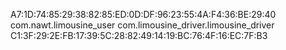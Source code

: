 A7:1D:74:85:29:38:82:85:ED:0D:DF:96:23:55:4A:F4:36:BE:29:40
com.nawt.limousine_user
com.limousine_driver.limousine_driver
C1:3F:29:2E:FB:17:39:5C:28:82:49:14:19:BC:76:4F:16:EC:7F:B3

